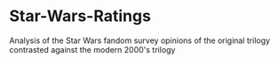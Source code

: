 # Star-Wars-Ratings
Analysis of the Star Wars fandom survey opinions of the original trilogy contrasted against the modern 2000's trilogy
